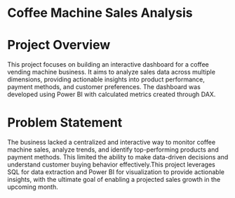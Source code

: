 # Coffee Machine Sales Analysis

# Project Overview
This project focuses on building an interactive dashboard for a coffee vending machine business. It aims to analyze sales data across multiple dimensions, providing actionable insights into product performance,
payment methods, and customer preferences. The dashboard was developed using Power BI with calculated metrics created through DAX.

# Problem Statement
The business lacked a centralized and interactive way to monitor coffee machine sales, analyze trends, and identify top-performing products and payment methods. This limited the ability to make data-driven decisions
and understand customer buying behavior effectively.This project leverages SQL for data extraction and Power BI for visualization to provide actionable insights, with the ultimate goal of enabling a projected 
sales growth in the upcoming month.

